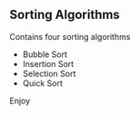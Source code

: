 ## Sorting Algorithms

Contains four sorting algorithms
- Bubble Sort
- Insertion Sort
- Selection Sort
- Quick Sort

Enjoy
